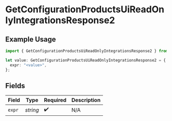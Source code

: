 # GetConfigurationProductsUiReadOnlyIntegrationsResponse2

## Example Usage

```typescript
import { GetConfigurationProductsUiReadOnlyIntegrationsResponse2 } from "@vercel/sdk/models/getconfigurationproductsop.js";

let value: GetConfigurationProductsUiReadOnlyIntegrationsResponse2 = {
  expr: "<value>",
};
```

## Fields

| Field              | Type               | Required           | Description        |
| ------------------ | ------------------ | ------------------ | ------------------ |
| `expr`             | *string*           | :heavy_check_mark: | N/A                |